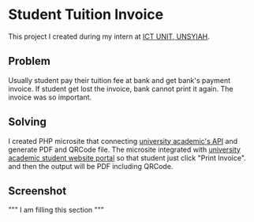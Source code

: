 # Student Tuition Invoice

This project I created during my intern at [ICT UNIT, UNSYIAH](http://ict.unsyiah.ac.id/). 

## Problem
Usually student pay their tuition fee at bank and get bank's payment invoice. If student get lost the invoice, 
bank cannot print it again. The invoice was so important. 

## Solving
I created PHP microsite that connecting [university academic's API](http://ws.unsyiah.ac.id/) and generate PDF and QRCode file. The microsite integrated with [university academic student website portal](http://krsonline.unsyiah.ac.id/) so that student just click "Print Invoice". and then the output will be PDF including QRCode.

## Screenshot 
""" I am filling this section """

